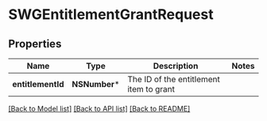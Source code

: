 # SWGEntitlementGrantRequest

## Properties
Name | Type | Description | Notes
------------ | ------------- | ------------- | -------------
**entitlementId** | **NSNumber*** | The ID of the entitlement item to grant | 

[[Back to Model list]](../README.md#documentation-for-models) [[Back to API list]](../README.md#documentation-for-api-endpoints) [[Back to README]](../README.md)


